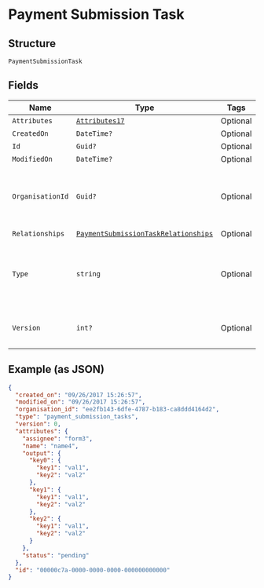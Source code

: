 
# Payment Submission Task

## Structure

`PaymentSubmissionTask`

## Fields

| Name | Type | Tags | Description |
|  --- | --- | --- | --- |
| `Attributes` | [`Attributes17`](../../doc/models/attributes-17.md) | Optional | - |
| `CreatedOn` | `DateTime?` | Optional | - |
| `Id` | `Guid?` | Optional | - |
| `ModifiedOn` | `DateTime?` | Optional | - |
| `OrganisationId` | `Guid?` | Optional | Unique ID of the organisation this resource is created by |
| `Relationships` | [`PaymentSubmissionTaskRelationships`](../../doc/models/payment-submission-task-relationships.md) | Optional | - |
| `Type` | `string` | Optional | Name of the resource type<br>**Constraints**: *Pattern*: `^[A-Za-z_]*$` |
| `Version` | `int?` | Optional | Version number<br>**Constraints**: `>= 0` |

## Example (as JSON)

```json
{
  "created_on": "09/26/2017 15:26:57",
  "modified_on": "09/26/2017 15:26:57",
  "organisation_id": "ee2fb143-6dfe-4787-b183-ca8ddd4164d2",
  "type": "payment_submission_tasks",
  "version": 0,
  "attributes": {
    "assignee": "form3",
    "name": "name4",
    "output": {
      "key0": {
        "key1": "val1",
        "key2": "val2"
      },
      "key1": {
        "key1": "val1",
        "key2": "val2"
      },
      "key2": {
        "key1": "val1",
        "key2": "val2"
      }
    },
    "status": "pending"
  },
  "id": "00000c7a-0000-0000-0000-000000000000"
}
```

